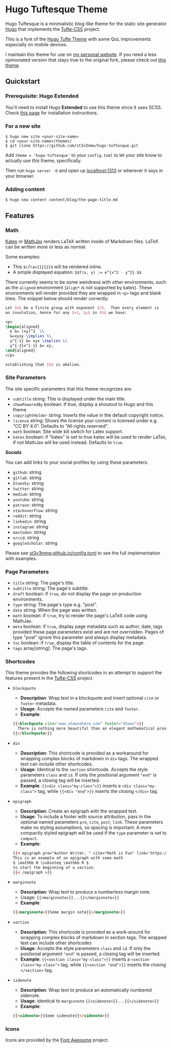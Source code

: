 # Hugo Tuftesque Theme

Hugo Tuftesque is a minimalistic blog-like theme for the static site generator [Hugo](https://gohugo.io) that
implements the [Tufte-CSS](https://github.com/edwardtufte/tufte-css) project.

This is a fork of the [Hugo Tufte Theme](https://github.com/slashformotion/hugo-tufte) with some QoL improvements especially on mobile devices.

I maintain this theme for use on [my personal website](https://www.stephenmwangi.com/). If you need a less opinionated version that stays true to the original fork, please check out [this theme](https://github.com/loikein/hugo-tufte).

## Quickstart

### Prerequisite: Hugo Extended

You'll need to install Hugo **Extended** to use this theme since it uses SCSS. Check [this page](https://gohugo.io/installation/) for installation instructions.

### For a new site

```console
$ hugo new site <your-site-name>
$ cd <your-site-name>/themes/
$ git clone https://github.com/st3v3nmw/hugo-tuftesque.git
```

Add `theme = 'hugo-tuftesque'` to your `config.toml` to let your site know to actually use _this_ theme, specifically.

Then run `hugo server -D` and open up [localhost:1313](http://localhost:1313/) or wherever it says in your browser.

### Adding content

```console
$ hugo new content content/blog/the-page-title.md
```

## Features

### Math

[Katex](https://katex.org/) or [MathJax](https://www.mathjax.org) renders LaTeX written inside of Markdown files. LaTeX can be written more or less as normal.

Some examples:
- This `$\frac{1}{2}$` will be rendered inline.
- A simple displayed equation: `$$f(x, y) := e^{x^2 - y^2}.$$`

There currently seems to be some weirdness with other environments,
such as the `aligned` environment (`align*` is not supported by katex). These environments will render provided
they are wrapped in `<p>` tags and blank lines. The snippet below should
render correctly:

```latex
Let $G$ be a finite group with exponent $2$.  Then every element is
an involution, hence for any $x$, $y$ in $G$ we have:

<p>
\begin{aligned}
  e &= (xy)^2  \\
  &=xyxy \implies \\
  y^{-1} &= xyx \implies \\
  y^{-1}x^{-1} &= xy,
\end{aligned}
</p>

establishing that $G$ is abelian.
```

### Site Parameters

The site specific parameters that this theme recognizes are:

- `subtitle` string: This is displayed under the main title.
- `showPoweredBy` boolean: if true, display a shoutout to Hugo and this theme.
- `copyrightHolder` string: Inserts the value in the default copyright notice.
- `license` string: Shows the license your content is licensed under e.g. "CC BY 4.0". Defaults to "All rights reserved".
- `math` boolean: Site wide kill switch for Latex support.
- `katex` boolean: if "katex" is set to true katex will be used to render LaTex, if not MathJax will be used instead. Defaults to `true`.

**_Socials_**

You can add links to your social profiles by using these parameters:

- `github`: string
- `gitlab`: string
- `bluesky`: string
- `twitter`: string
- `medium`: string
- `youtube`: string
- `patreon`: string
- `stackoverflow`: string
- `reddit`: string
- `linkedin`: string
- `instagram`: string
- `mastodon`: string
- `orcid`: string
- `googleScholar`: string

Please see [st3v3nmw.github.io/config.toml](https://github.com/st3v3nmw/st3v3nmw.github.io/blob/main/config.toml) to see the full implementation with examples.

### Page Parameters

- `title` string: The page's title.
- `subtitle` string: The page's subtitle.
- `draft` boolean: if `true`, do not display the page on production environments.
- `type` string: The page's type e.g. "post".
- `date` string: When the page was written.
- `math` boolean: if `true`, try to render the page's LaTeX code using MathJax.
- `meta` boolean: if `true`, display page metadata such as author, date, tags provided these page parameters exist and are not overridden. Pages of type "post" ignore this parameter and always display metadata.
- `toc` boolean: if `true`, display the table of contents for the page.
- `tags` array[string]: The page's tags.

### Shortcodes

This theme provides the following shortcodes in an attempt to
support the features present in the
[Tufte-CSS](https://github.com/edwardtufte/tufte-css) project.

- `blockquote`
  - **Description**: Wrap text in a blockquote and insert optional
  `cite` or `footer` metadata.
  - **Usage**: Accepts the named parameters `cite` and `footer`.
  - **Example**:
  ```html
  {{<blockquote cite="www.shawnohare.com" footer="Shawn">}}
    There is nothing more beautiful than an elegant mathematical proof.
  {{</blockquote>}}
  ```

- `div`
   - **Description**: This shortcode is provided as a workaround for wrapping
   complex blocks of markdown in `div` tags. The wrapped text can
   include other shortcodes.
   - **Usage**: Identical to the `section` shortcode.
   Accepts the style parameters `class` and `id`.
   If only the positional argument `"end"` is passed, a closing tag
   will be inserted.
   - **Example**: `{{<div class="my-class">}}` inserts a
   `<div class="my-class">` tag, while
   `{{<div "end">}}` inserts the closing `</div>` tag.

- `epigraph`
  - **Description**: Create an epigraph with the wrapped text.
  - **Usage**: To include a footer with source attribution, pass in the
  optional named parameters `pre`, `cite`, `post`, `link`. These parameters
  make no styling assumptions, so spacing is important.  A more compactly
  styled epigraph will be used if the `type` parameter is set to `compact`.
  - **Example**:
  ```html
  {{< epigraph pre="Author Writer, " cite="Math is Fun" link='https://www.google.com' >}}
  This is an example of an epigraph with some math
  $ \mathbb N \subseteq \mathbb R $
  to start the beginning of a section.
  {{< /epigraph >}}
  ```

- `marginnote`
  - **Description**: Wrap text to produce a numberless margin note.
  - Usage: `{{<marginnote>}}...{{</marginnote>}}`
  - **Example**:
  ```html
  {{<marginnote>}}Some margin note{{</marginnote>}}
  ```

- `section`
   - **Description**: This shortcode is provided as a work-around for wrapping
   complex blocks of markdown in section tags. The wrapped text can
   include other shortcodes
   - **Usage**: Accepts the style parameters `class` and `id`.
   If only the positional argument `"end"` is passed, a closing tag
   will be inserted.
   - **Example**: `{{<section class="my-class">}}` inserts a
   `<section class="my-class">` tag, while
   `{{<section "end">}}` inserts the closing `</section>` tag.


- `sidenote`
  - **Description**: Wrap text to produce an automatically numbered sidenote.
  - **Usage**: identical to `marginnote`
  `{{<sidenote>}}...{{</sidenote>}}`
  - **Example**:
  ```html
  {{<sidenote>}}Some sidenote{{</sidenote>}}
  ```

### Icons

Icons are provided by the [Font Awesome](https://fontawesome.com/icons) project.
